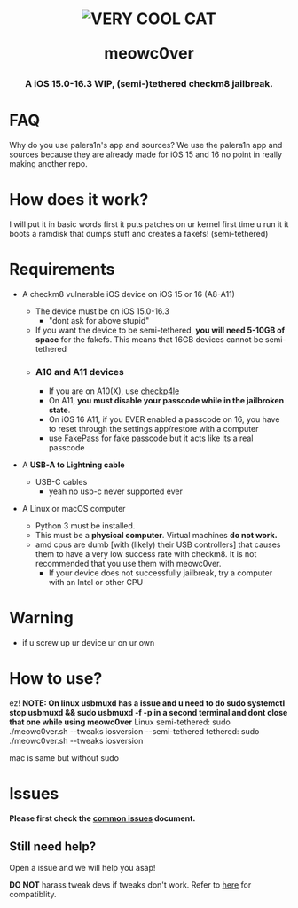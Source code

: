 <h1  align="center">
  <img  src="https://avatars.githubusercontent.com/u/124920598?s=400&u=20b77b2b9fca9702860f9f66b129ee5dde165987&v=4"  alt="VERY COOL CAT">
  <p>meowc0ver</p>
</h1>
<h3  align="center">A iOS 15.0-16.3 WIP, (semi-)tethered checkm8 jailbreak.</h3>

# FAQ
Why do you use palera1n's app and sources?
We use the palera1n app and sources because they are already made for iOS 15 and 16 no point in really making another repo.

# How does it work?

I will put it in basic words first it puts patches on ur kernel first time u run it it boots a ramdisk that dumps stuff and creates a fakefs! (semi-tethered)

# Requirements

- A checkm8 vulnerable iOS device on iOS 15 or 16 (A8-A11)
	- The device must be on iOS 15.0-16.3
		- "dont ask for above stupid"
	-	If you want the device to be semi-tethered, **you will need 5-10GB of space** for the fakefs. This means that 16GB devices cannot be semi-tethered
	- ### A10 and A11 devices
		- If you are on A10(X), use [checkp4le](https://github.com/guacaplushy/checkp4le)
		- On A11, **you must disable your passcode while in the jailbroken state**.
		- On iOS 16 A11, if you EVER enabled a passcode on 16, you have to reset through the settings app/restore with a computer
		- use [FakePass](https://repo.alexia.lol/depictions/net.cadoth.fakepass) for fake passcode but it acts like its a real passcode

- A **USB-A to Lightning cable**
	- USB-C cables
		- yeah no usb-c never supported ever 

- A Linux or macOS computer
	- Python 3 must be installed.
	- This must be a **physical computer**. Virtual machines **do not work.**
	- amd cpus are dumb [with (likely) their USB controllers] that causes them to have a very low success rate with checkm8. It is not recommended that you use them with meowc0ver.
		- If your device does not successfully jailbreak, try a computer with an Intel or other CPU

# Warning

- if u screw up ur device ur on ur own
# How to use?

ez!
**NOTE: On linux usbmuxd has a issue and u need to do sudo systemctl stop usbmuxd && sudo usbmuxd -f -p in a second terminal and dont close that one while using meowc0ver**
Linux
semi-tethered: sudo ./meowc0ver.sh --tweaks iosversion --semi-tethered
tethered: sudo ./meowc0ver.sh --tweaks iosversion

mac is same but without sudo

# Issues

**Please first check the [common issues](https://github.com/palera1n/palera1n/blob/main/COMMONISSUES.md) document.**

## Still need help?

Open a issue and we will help you asap!



**DO NOT** harass tweak devs if tweaks don't work. Refer to [here](https://github.com/itsnebulalol/ios15-tweaks) for compatiblity.




